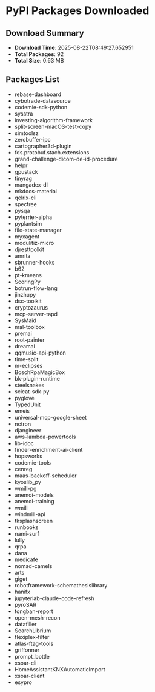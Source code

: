# PyPI Packages Downloaded

## Download Summary
- **Download Time**: 2025-08-22T08:49:27.652951
- **Total Packages**: 92
- **Total Size**: 0.63 MB

## Packages List
- rebase-dashboard
- cybotrade-datasource
- codemie-sdk-python
- sysstra
- investing-algorithm-framework
- split-screen-macOS-test-copy
- simtoolsz
- zerobuffer-ipc
- cartographer3d-plugin
- fds.protobuf.stach.extensions
- grand-challenge-dicom-de-id-procedure
- helpr
- gpustack
- tinyrag
- mangadex-dl
- mkdocs-material
- qelrix-cli
- spectree
- pysqa
- pyterrier-alpha
- pyplantsim
- file-state-manager
- myxagent
- modulitiz-micro
- djresttoolkit
- amrita
- sbrunner-hooks
- b62
- pt-kmeans
- ScoringPy
- botrun-flow-lang
- jinzhupy
- dsc-toolkit
- cryptozaurus
- mcp-server-tapd
- SysMaid
- mal-toolbox
- premai
- root-painter
- dreamai
- qqmusic-api-python
- time-split
- m-eclipses
- BoschRpaMagicBox
- bk-plugin-runtime
- steelsnakes
- scicat-sdk-py
- pyglove
- TypedUnit
- emeis
- universal-mcp-google-sheet
- netron
- djangineer
- aws-lambda-powertools
- lib-idoc
- finder-enrichment-ai-client
- hopsworks
- codemie-tools
- cenreg
- maas-backoff-scheduler
- kyoslib_py
- wmill-pg
- anemoi-models
- anemoi-training
- wmill
- windmill-api
- tksplashscreen
- runbooks
- nami-surf
- lully
- qrpa
- dana
- medicafe
- nomad-camels
- arts
- giget
- robotframework-schemathesislibrary
- hanifx
- jupyterlab-claude-code-refresh
- pyroSAR
- tongban-report
- open-mesh-recon
- datafiller
- SearchLibrium
- flexiplex-filter
- atlas-ftag-tools
- griffonner
- prompt_bottle
- xsoar-cli
- HomeAssistantKNXAutomaticImport
- xsoar-client
- esypro
